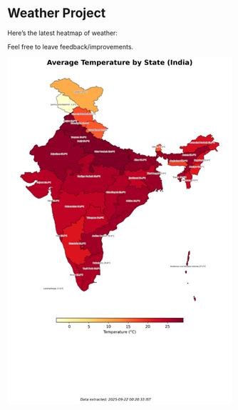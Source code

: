 # Weather Project

Here’s the latest heatmap of weather:

Feel free to leave feedback/improvements.

![India Heatmap](docs/assets/india_heatmap.png?v=D048FB)
